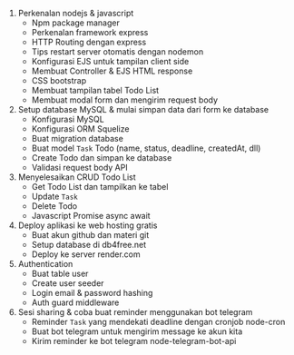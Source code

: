 1. Perkenalan nodejs & javascript
   - Npm package manager
   - Perkenalan framework express
   - HTTP Routing dengan express
   - Tips restart server otomatis dengan nodemon
   - Konfigurasi EJS untuk tampilan client side
   - Membuat Controller & EJS HTML response
   - CSS bootstrap
   - Membuat tampilan tabel Todo List
   - Membuat modal form dan mengirim request body
2. Setup database MySQL & mulai simpan data dari form ke database
   - Konfigurasi MySQL
   - Konfigurasi ORM Squelize
   - Buat migration database
   - Buat model `Task` Todo (name, status, deadline, createdAt, dll)
   - Create Todo dan simpan ke database
   - Validasi request body API
3. Menyelesaikan CRUD Todo List
   - Get Todo List dan tampilkan ke tabel
   - Update `Task`
   - Delete Todo
   - Javascript Promise async await
4. Deploy aplikasi ke web hosting gratis
   - Buat akun github dan materi git
   - Setup database di db4free.net
   - Deploy ke server render.com
5. Authentication
   - Buat table user
   - Create user seeder
   - Login email & password hashing
   - Auth guard middleware
6. Sesi sharing & coba buat reminder menggunakan bot telegram
   - Reminder `Task` yang mendekati deadline dengan cronjob node-cron
   - Buat bot telegram untuk mengirim message ke akun kita
   - Kirim reminder ke bot telegram node-telegram-bot-api
